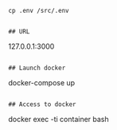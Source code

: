 ```
cp .env /src/.env


## URL
```
127.0.0.1:3000
```

## Launch docker
```
docker-compose up
```

## Access to docker
```
docker exec -ti container bash
```
